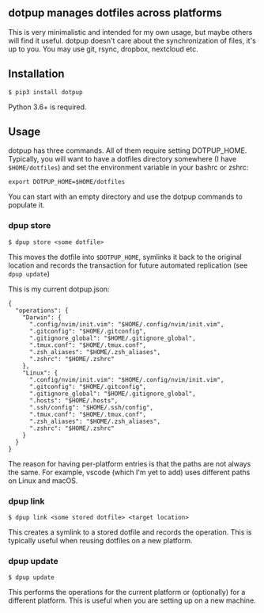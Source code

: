 ## dotpup manages dotfiles across platforms

This is very minimalistic and intended for my own usage, but maybe others
will find it useful. dotpup doesn't care about the synchronization of files,
it's up to you. You may use git, rsync, dropbox, nextcloud etc.

## Installation

```
$ pip3 install dotpup
```

Python 3.6+ is required.

## Usage

dotpup has three commands. All of them require setting DOTPUP_HOME. Typically,
you will want to have a dotfiles directory somewhere (I have `$HOME/dotfiles`)
and set the environment variable in your bashrc or zshrc:

```
export DOTPUP_HOME=$HOME/dotfiles
```

You can start with an empty directory and use the dotpup commands to populate it.

### dpup store

```
$ dpup store <some dotfile>
```

This moves the dotfile into `$DOTPUP_HOME`, symlinks it back to the original
location and records the transaction for future automated replication (see
`dpup update`)

This is my current dotpup.json:

```
{
  "operations": {
    "Darwin": {
      ".config/nvim/init.vim": "$HOME/.config/nvim/init.vim",
      ".gitconfig": "$HOME/.gitconfig",
      ".gitignore_global": "$HOME/.gitignore_global",
      ".tmux.conf": "$HOME/.tmux.conf",
      ".zsh_aliases": "$HOME/.zsh_aliases",
      ".zshrc": "$HOME/.zshrc"
    },
    "Linux": {
      ".config/nvim/init.vim": "$HOME/.config/nvim/init.vim",
      ".gitconfig": "$HOME/.gitconfig",
      ".gitignore_global": "$HOME/.gitignore_global",
      ".hosts": "$HOME/.hosts",
      ".ssh/config": "$HOME/.ssh/config",
      ".tmux.conf": "$HOME/.tmux.conf",
      ".zsh_aliases": "$HOME/.zsh_aliases",
      ".zshrc": "$HOME/.zshrc"
    }
  }
}
```

The reason for having per-platform entries is that the paths are not always the
same. For example, vscode (which I'm yet to add) uses different paths on Linux
and macOS.

### dpup link

```
$ dpup link <some stored dotfile> <target location>
```

This creates a symlink to a stored dotfile and records the operation. This is
typically useful when reusing dotfiles on a new platform.

### dpup update

```
$ dpup update
```

This performs the operations for the current platform or (optionally) for a
different platform. This is useful when you are setting up on a new machine.
